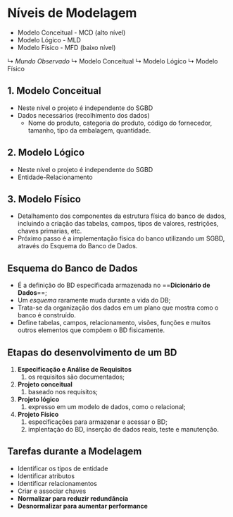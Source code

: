 # Níveis de Modelagem
- Modelo Conceitual - MCD (alto nível)
- Modelo Lógico - MLD
- Modelo Físico - MFD (baixo nível)

↳ *Mundo Observado*
	↳ Modelo Conceitual 
		↳ Modelo Lógico
			↳ Modelo Físico

## 1. Modelo Conceitual
- Neste nível o projeto é independente do SGBD
- Dados necessários (recolhimento dos dados)
	- Nome do produto, categoria do produto, código do fornecedor, tamanho, tipo da embalagem, quantidade.

## 2. Modelo Lógico
- Neste nível o projeto é independente do SGBD
- Entidade-Relacionamento

## 3. Modelo Físico
- Detalhamento dos componentes da estrutura física do banco de dados, incluindo a criação das tabelas, campos, tipos de valores, restrições, chaves primarias, etc.
- Próximo passo é a implementação física do banco utilizando um SGBD, através do Esquema do Banco de Dados.

## Esquema do Banco de Dados
- É a definição do BD especificada armazenada no ==**Dicionário de Dados**==;
- Um *esquema* raramente muda durante a vida do DB;
- Trata-se da organização dos dados em um plano que mostra como o banco é construído.
- Define tabelas, campos, relacionamento, visões, funções e muitos outros elementos que compõem o BD fisicamente.

## Etapas do desenvolvimento de um BD
1. **Especificação e Análise de Requisitos**
	1. os requisitos são documentados;
2. **Projeto conceitual**
	1. baseado nos requisitos;
3. **Projeto lógico**
	1. expresso em um modelo de dados, como o relacional;
4. **Projeto Físico**
	1. especificações para armazenar e acessar o BD;
	2. implentação do BD, inserção de dados reais, teste e manutenção.

## Tarefas durante a Modelagem
- Identificar os tipos de entidade
- Identificar atributos
- Identificar relacionamentos
- Criar e associar chaves
- **Normalizar para reduzir redundância**
- **Desnormalizar para aumentar performance**